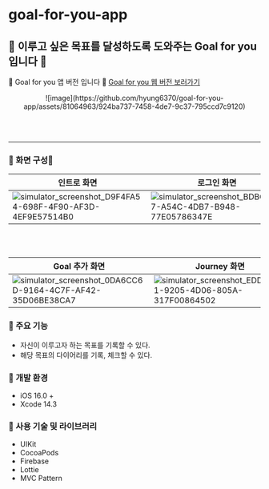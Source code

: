 # goal-for-you-app
## 🚀 이루고 싶은 목표를 달성하도록 도와주는 Goal for you 입니다 💜

🎯 Goal for you 앱 버전 입니다 💜
[Goal for you 웹 버전 보러가기](https://github.com/hyung6370/goal-for-you)

<div align="center">
![image](https://github.com/hyung6370/goal-for-you-app/assets/81064963/924ba737-7458-4de7-9c37-795ccd7c9120)
</div>

<br /><br /><hr />

### 📌 화면 구성📱
|인트로 화면|로그인 화면|회원가입 화면|홈 화면|
|---|---|---|---|
|![simulator_screenshot_D9F4FA54-698F-4F90-AF3D-4EF9E57514B0](https://github.com/hyung6370/goal-for-you-app/assets/81064963/c184ffb5-7405-4326-8c76-1adfc1a08b25)|![simulator_screenshot_BDBC9367-A54C-4DB7-B948-77E05786347E](https://github.com/hyung6370/goal-for-you-app/assets/81064963/a98be163-f303-4666-b3ef-ff4bac815322)|![simulator_screenshot_6A0AE0E2-5B22-419E-928F-6F48EC645B8B](https://github.com/hyung6370/goal-for-you-app/assets/81064963/41f04a29-9d98-4d88-a03b-15f903d80615)|![simulator_screenshot_4663CED4-56D8-4234-94CD-AC3B1A787A61](https://github.com/hyung6370/goal-for-you-app/assets/81064963/70329e3f-1922-4947-b0a1-538af3fe1a02)|

<br /><br />

|Goal 추가 화면|Journey 화면|Journey 추가 화면|
|---|---|---|
|![simulator_screenshot_0DA6CC6D-9164-4C7F-AF42-35D06BE38CA7](https://github.com/hyung6370/goal-for-you-app/assets/81064963/1941c494-791d-4f06-8e28-cc750accd855)|![simulator_screenshot_EDD731D1-9205-4D06-805A-317F00864502](https://github.com/hyung6370/goal-for-you-app/assets/81064963/a401d41b-8674-4ed6-83ab-0031c00c3574)|![simulator_screenshot_38F4B4BA-1A19-40B5-B325-DFBB84C0B087](https://github.com/hyung6370/goal-for-you-app/assets/81064963/b274413b-c60a-43f1-8850-e44050319490)|


### 📌 주요 기능
- 자신이 이루고자 하는 목표를 기록할 수 있다.
- 해당 목표의 다이어리를 기록, 체크할 수 있다.

### 📌 개발 환경
- iOS 16.0 +
- Xcode 14.3


### 📌 사용 기술 및 라이브러리
- UIKit
- CocoaPods
- Firebase
- Lottie
- MVC Pattern
